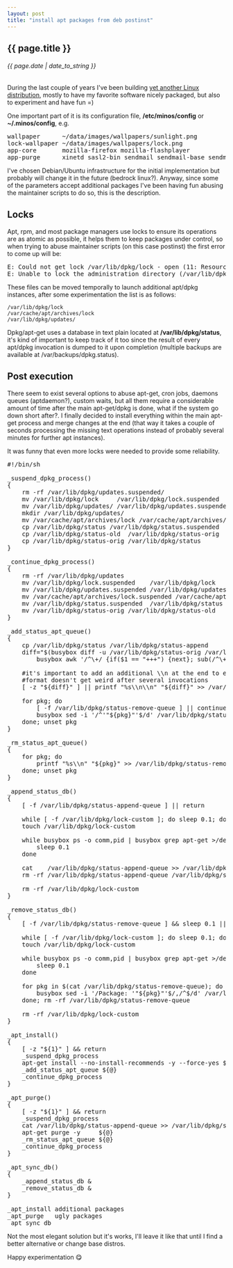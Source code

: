 ```yaml
---
layout: post
title: "install apt packages from deb postinst"
---
```


## {{ page.title }}

###### {{ page.date | date_to_string }}

During the last couple of years I've been building [yet another Linux distribution](https://github.com/minos-org), mostly to have my favorite software nicely packaged, but also to experiment and have fun =)

One important part of it is its configuration file, **/etc/minos/config** or **~/.minos/config**, e.g.

<pre class="sh_sh">
wallpaper      ~/data/images/wallpapers/sunlight.png
lock-wallpaper ~/data/images/wallpapers/lock.png
app-core       mozilla-firefox mozilla-flashplayer
app-purge      xinetd sasl2-bin sendmail sendmail-base sendmail-bin sensible-mda
</pre>

I've chosen Debian/Ubuntu infrastructure for the initial implementation but probably will change it in the future (bedrock linux?). Anyway, since some of the parameters accept additional packages I've been having fun abusing the maintainer scripts to do so, this is the description.

## Locks

Apt, rpm, and most package managers use locks to ensure its operations are as atomic as possible, it helps them to keep packages under control, so when trying to abuse maintainer scripts (on this case postinst) the first error to come up will be:

<pre class="sh_sh">
E: Could not get lock /var/lib/dpkg/lock - open (11: Resource temporarily unavailable)
E: Unable to lock the administration directory (/var/lib/dpkg/), is another process using it?`
</pre>

These files can be moved temporally to launch additional apt/dpkg instances, after some experimentation the list is as follows:

    /var/lib/dpkg/lock
    /var/cache/apt/archives/lock
    /var/lib/dpkg/updates/

Dpkg/apt-get uses a database in text plain located at **/var/lib/dpkg/status**, it's kind of important to keep track of it too since the result of every apt/dpkg invocation is dumped to it upon completion (multiple backups are available at /var/backups/dpkg.status).

## Post execution

There seem to exist several options to abuse apt-get, cron jobs, daemons queues (aptdaemon?), custom waits, but all them require a considerable amount of time after the main apt-get/dpkg is done, what if the system go down short after?. I finally decided to install everything within the main apt-get process and merge changes at the end (that way it takes a couple of seconds processing the missing text operations instead of probably several minutes for further apt instances).

It was funny that even more locks were needed to provide some reliability.

<pre class="sh_sh">
#!/bin/sh

_suspend_dpkg_process()
{
    rm -rf /var/lib/dpkg/updates.suspended/
    mv /var/lib/dpkg/lock     /var/lib/dpkg/lock.suspended
    mv /var/lib/dpkg/updates/ /var/lib/dpkg/updates.suspended
    mkdir /var/lib/dpkg/updates/
    mv /var/cache/apt/archives/lock /var/cache/apt/archives/lock.suspended
    cp /var/lib/dpkg/status /var/lib/dpkg/status.suspended
    cp /var/lib/dpkg/status-old  /var/lib/dpkg/status-orig
    cp /var/lib/dpkg/status-orig /var/lib/dpkg/status
}

_continue_dpkg_process()
{
    rm -rf /var/lib/dpkg/updates
    mv /var/lib/dpkg/lock.suspended    /var/lib/dpkg/lock
    mv /var/lib/dpkg/updates.suspended /var/lib/dpkg/updates
    mv /var/cache/apt/archives/lock.suspended /var/cache/apt/archives/lock
    mv /var/lib/dpkg/status.suspended  /var/lib/dpkg/status
    mv /var/lib/dpkg/status-orig /var/lib/dpkg/status-old
}

_add_status_apt_queue()
{
    cp /var/lib/dpkg/status /var/lib/dpkg/status-append
    diff="$(busybox diff -u /var/lib/dpkg/status-orig /var/lib/dpkg/status-append | \
        busybox awk '/^\+/ {if($1 == "+++") {next}; sub(/^\+/,""); print}')"

    #it's important to add an additional \\n at the end to ensure the
    #format doesn't get weird after several invocations
    [ -z "${diff}" ] || printf "%s\\n\\n" "${diff}" >> /var/lib/dpkg/status-append-queue

    for pkg; do
        [ -f /var/lib/dpkg/status-remove-queue ] || continue
        busybox sed -i '/^'"${pkg}"'$/d' /var/lib/dpkg/status-remove-queue
    done; unset pkg
}

_rm_status_apt_queue()
{
    for pkg; do
        printf "%s\\n" "${pkg}" >> /var/lib/dpkg/status-remove-queue
    done; unset pkg
}

_append_status_db()
{
    [ -f /var/lib/dpkg/status-append-queue ] || return

    while [ -f /var/lib/dpkg/lock-custom ]; do sleep 0.1; done
    touch /var/lib/dpkg/lock-custom

    while busybox ps -o comm,pid | busybox grep apt-get >/dev/null 2>&1; do
        sleep 0.1
    done

    cat    /var/lib/dpkg/status-append-queue >> /var/lib/dpkg/status
    rm -rf /var/lib/dpkg/status-append-queue /var/lib/dpkg/status-append

    rm -rf /var/lib/dpkg/lock-custom
}

_remove_status_db()
{
    [ -f /var/lib/dpkg/status-remove-queue ] && sleep 0.1 || return

    while [ -f /var/lib/dpkg/lock-custom ]; do sleep 0.1; done
    touch /var/lib/dpkg/lock-custom

    while busybox ps -o comm,pid | busybox grep apt-get >/dev/null 2>&1; do
        sleep 0.1
    done

    for pkg in $(cat /var/lib/dpkg/status-remove-queue); do
        busybox sed -i '/Package: '"${pkg}"'$/,/^$/d' /var/lib/dpkg/status
    done; rm -rf /var/lib/dpkg/status-remove-queue

    rm -rf /var/lib/dpkg/lock-custom
}

_apt_install()
{
    [ -z "${1}" ] && return
    _suspend_dpkg_process
    apt-get install --no-install-recommends -y --force-yes ${@}
    _add_status_apt_queue ${@}
    _continue_dpkg_process
}

_apt_purge()
{
    [ -z "${1}" ] && return
    _suspend_dpkg_process
    cat /var/lib/dpkg/status-append-queue >> /var/lib/dpkg/status
    apt-get purge -y     ${@}
    _rm_status_apt_queue ${@}
    _continue_dpkg_process
}

_apt_sync_db()
{
    _append_status_db &
    _remove_status_db &
}

_apt_install additional packages
_apt_purge   ugly packages
_apt_sync_db
</pre>

Not the most elegant solution but it's works, I'll leave it like that until I find a better alternative or change base distros.

Happy experimentation &#128523;
